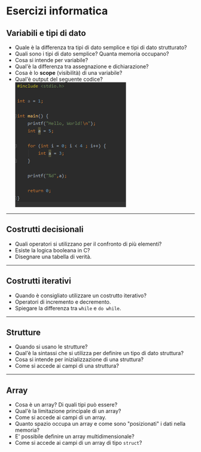 # Esercizi informatica

## Variabili e tipi di dato


  - Quale è la differenza tra tipi di dato semplice e tipi di dato strutturato?
  - Quali sono i tipi di dato semplice? Quanta memoria occupano?
  - Cosa si intende per variabile?
  - Qual'è la differenza tra assegnazione e dichiarazione?
  - Cosa è lo __scope__ (visibilità) di una variabile?
  - Qual'è output del seguente codice?
    ![image](https://github.com/AlessandroFresu/EserciziInformatica/blob/master/immagini/scope_1.png)
---
## Costrutti decisionali
 - Quali operatori si utilizzano per il confronto di più elementi?
 - Esiste la logica booleana in C?
 - Disegnare una tabella di verità. 
 
---
## Costrutti iterativi
- Quando è consigliato utilizzare un costrutto iterativo?
- Operatori di incremento e decremento.
- Spiegare la differenza tra `while` e `do while`.
---
## Strutture
 - Quando si usano le strutture?
 - Qual'è la sintassi che si utilizza per definire un tipo di dato struttura?
 - Cosa si intende per inizializzazione di una struttura?
 - Come si accede ai campi di una struttura?
 
---
## Array

- Cosa è un array? Di quali tipi può essere?
- Qual'è la limitazione principale di un array?
- Come si accede ai campi di un array. 
- Quanto spazio occupa un array e come sono "posizionati" i dati nella memoria?
- E' possibile definire un array multidimensionale?
- Come si accede ai campi di un array di tipo `struct`?
